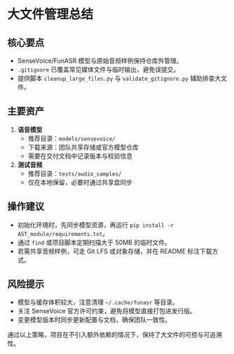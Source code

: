 # 大文件管理总结

## 核心要点
- SenseVoice/FunASR 模型与原始音频样例保持仓库外管理。
- `.gitignore` 已覆盖常见媒体文件与临时输出，避免误提交。
- 提供脚本 `cleanup_large_files.py` 与 `validate_gitignore.py` 辅助排查大文件。

## 主要资产
1. **语音模型**
   - 推荐目录：`models/sensevoice/`
   - 下载来源：团队共享存储或官方模型仓库
   - 需要在交付文档中记录版本与校验信息
2. **测试音频**
   - 推荐目录：`tests/audio_samples/`
   - 仅在本地保留，必要时通过共享盘同步

## 操作建议
- 初始化环境时，先同步模型资源，再运行 `pip install -r AST_module/requirements.txt`。
- 通过 `find` 或项目脚本定期扫描大于 50MB 的临时文件。
- 若需共享音频样例，可走 Git LFS 或对象存储，并在 README 标注下载方式。

## 风险提示
- 模型与缓存体积较大，注意清理 `~/.cache/funasr` 等目录。
- 关注 SenseVoice 官方许可约束，避免将模型直接打包进发行版。
- 变更模型版本时同步更新配置与文档，确保团队一致性。

通过以上策略，项目在不引入额外依赖的情况下，保持了大文件的可控与可追溯性。
